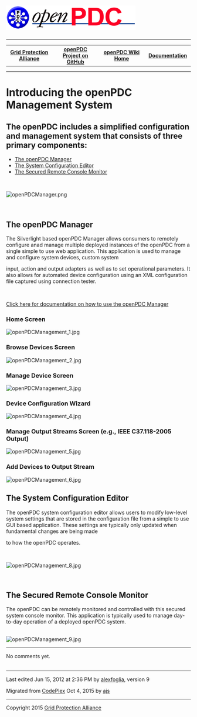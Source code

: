 

<html lang="en" xmlns="http://www.w3.org/1999/xhtml">

<head>

<meta charset="utf-8" />

<title>Introducing the openPDC Manager</title>



<!--HtmlToGmd.Head-->



<!--/HtmlToGmd.Head-->

</head>

<body>

<h1><a href="https://github.com/GridProtectionAlliance/openPDC/tree/master/Source/Documentation/wiki/openPDC_Home.md"><img src="https://github.com/GridProtectionAlliance/openPDC/blob/master/Source/Documentation/wiki/openPDC_Logo.png" alt="The Open Source Phasor Data Concentrator" /></a></h1>

<hr />

<!--HtmlToGmd.Body-->

<div id="NavigationMenu">

<table style="width: 100%; border-collapse: collapse; border: 0px solid gray;">

<tr>

<td style="width: 25%; text-align:center;"><b><a href="http://www.gridprotectionalliance.org">Grid Protection Alliance</a></b></td>

<td style="width: 25%; text-align:center;"><b><a href="https://github.com/GridProtectionAlliance/openPDC">openPDC Project on GitHub</a></b></td>

<td style="width: 25%; text-align:center;"><b><a href="https://github.com/GridProtectionAlliance/openPDC/tree/master/Documentation/wiki/openPDC_Home.md">openPDC Wiki Home</a></b></td>

<td style="width: 25%; text-align:center;"><b><a href="https://github.com/GridProtectionAlliance/openPDC/tree/master/Documentation/wiki/openPDC_Documentation_Home.md">Documentation</a></b></td>

</tr>

</table>

</div>

<hr />

<!--/HtmlToGmd.Body-->



<div class="WikiContent">

<div class="wikidoc">

<h1>Introducing the openPDC Management System</h1>

<h2>The openPDC includes a simplified configuration and management system that consists of three primary components:</h2>

<ul>

<li><a href="#openPDCManager">The openPDC Manager</a> </li><li><a href="#ConfigurationEditor">The System Configuration Editor</a> </li><li><a href="#RemoteConsoleMonitor">The Secured Remote Console Monitor</a> </li></ul>

<p><br>

<img title="openPDCManager.png" src="https://github.com/GridProtectionAlliance/openPDC/blob/master/Source/Documentation/wiki/Introducing_the_openPDC_Manager.files/openPDCMang1.png" alt="openPDCManager.png"><br>

<br>

<a name="openPDCManager"></a></p>

<h2>The openPDC Manager</h2>

<p>The Silverlight based openPDC Manager allows consumers to remotely configure anad manage multiple deployed instances of the openPDC from a single simple to use web application. This application is used to manage and configure system devices, custom system

 input, action and output adapters as well as to set operational parameters. It also allows for automated device configuration using an XML configuration file captured using connection tester.<br>

<br>

<a href="https://github.com/GridProtectionAlliance/openPDC/tree/master/Source/Documentation/wiki/openPDC_Manager_Configuration.md">Click here for documentation on how to use the openPDC Manager</a></p>

<h3>Home Screen</h3>

<p><img title="openPDCManagement_1.jpg" src="https://github.com/GridProtectionAlliance/openPDC/blob/master/Source/Documentation/wiki/Introducing_the_openPDC_Manager.files/openPDCMang2.png" alt="openPDCManagement_1.jpg"></p>

<h3>Browse Devices Screen</h3>

<p><img title="openPDCManagement_2.jpg" src="https://github.com/GridProtectionAlliance/openPDC/blob/master/Source/Documentation/wiki/Introducing_the_openPDC_Manager.files/openPDCMang3.png" alt="openPDCManagement_2.jpg"></p>

<h3>Manage Device Screen</h3>

<p><img title="openPDCManagement_3.jpg" src="https://github.com/GridProtectionAlliance/openPDC/blob/master/Source/Documentation/wiki/Introducing_the_openPDC_Manager.files/openPDCMang4.png" alt="openPDCManagement_3.jpg"></p>

<h3>Device Configuration Wizard</h3>

<p><img title="openPDCManagement_4.jpg" src="https://github.com/GridProtectionAlliance/openPDC/blob/master/Source/Documentation/wiki/Introducing_the_openPDC_Manager.files/openPDCMang5.png" alt="openPDCManagement_4.jpg"></p>

<h3>Manage Output Streams Screen (e.g., IEEE C37.118-2005 Output)</h3>

<p><img title="openPDCManagement_5.jpg" src="https://github.com/GridProtectionAlliance/openPDC/blob/master/Source/Documentation/wiki/Introducing_the_openPDC_Manager.files/openPDCMang6.png" alt="openPDCManagement_5.jpg"></p>

<h3>Add Devices to Output Stream</h3>

<p><img title="openPDCManagement_6.jpg" src="https://github.com/GridProtectionAlliance/openPDC/blob/master/Source/Documentation/wiki/Introducing_the_openPDC_Manager.files/openPDCMang7.png" alt="openPDCManagement_6.jpg"></p>

<h3></h3>

<p><a name="ConfigurationEditor"></a></p>

<h2>The System Configuration Editor</h2>

<p>The openPDC system configuration editor allows users to modify low-level system settings that are stored in the configuration file from a simple to use GUI based application. These settings are typically only updated when fundamental changes are being made

 to how the openPDC operates.<br>

<br>

<img title="openPDCManagement_8.jpg" src="https://github.com/GridProtectionAlliance/openPDC/blob/master/Source/Documentation/wiki/Introducing_the_openPDC_Manager.files/openPDCMang8.png" alt="openPDCManagement_8.jpg"><br>

<br>

<a name="RemoteConsoleMonitor"></a></p>

<h2>The Secured Remote Console Monitor</h2>

<p>The openPDC can be remotely monitored and controlled with this secured system console monitor. This application is typically used to manage day-to-day operation of a deployed openPDC system.<br>

<br>

<img title="openPDCManagement_9.jpg" src="https://github.com/GridProtectionAlliance/openPDC/blob/master/Source/Documentation/wiki/Introducing_the_openPDC_Manager.files/openPDCMang9.png" alt="openPDCManagement_9.jpg"></p>

</div>

<div></div>

</div>



<hr />

<div class="WikiComments">

<div id="wikiCommentsEmpty">No comments yet.<br><br></div>

</div>

<div id="footer">

<hr />

Last edited <span class="smartDate" title="6/15/2012 2:36:33 PM" LocalTimeTicks="1339796193">Jun 15, 2012 at 2:36 PM</span> by <a id="wikiEditByLink" href="https://github.com/GridProtectionAlliance/openPDC/tree/master/Source/Documentation/wiki/Contributors/alexfoglia.md">alexfoglia</a>, version 9<br />

Migrated from <a href="http://openpdc.codeplex.com/wikipage?title=Introducing%20the%20openPDC%20Manager">CodePlex</a> Oct 4, 2015 by <a href="https://github.com/GridProtectionAlliance/openPDC/tree/master/Source/Documentation/wiki/Contributors/ajstadlin.md">ajs</a>

</div>



<!--HtmlToGmd.Foot-->

<div id="copyright">

<hr />

Copyright 2015 <a href="http://www.gridprotectionoalliance.org">Grid Protection Alliance</a>

</div>

<!--/HtmlToGmd.Foot-->

</body>

</html>


